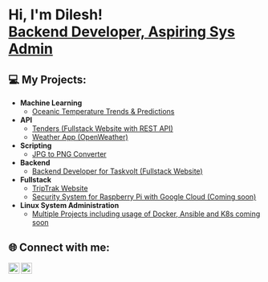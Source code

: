 <h1>Hi, I'm Dilesh! <br/><a href="https://www.dropbox.com/scl/fi/y5rovx01ge291jydwyqjq/Dilesh-Makanjee-CV.pdf?rlkey=a2j4yqsl51cz37rfg4m3hz6ka&st=onrujxdi&dl=0">Backend Developer, Aspiring Sys Admin</a></h1>

<h2>💻 My Projects:</h2>

- <b>Machine Learning</b>
  - <a href="https://github.com/dileshm/Python-Projects/tree/main/OceanDataScience">Oceanic Temperature Trends & Predictions</a>
- <b>API</b>
  - <a href="">Tenders (Fullstack Website with REST API)</a>
  - <a href="https://github.com/dileshm/Python-Projects/tree/main/APIWeatherApp">Weather App (OpenWeather)</a>
- <b>Scripting</b>
  - <a href="https://github.com/dileshm/Python-Projects/tree/main/JPGtoPNGconverter">JPG to PNG Converter</a>
- <b>Backend</b>
  - <a href="">Backend Developer for Taskvolt (Fullstack Website)</a>  
- <b>Fullstack</b>
  - <a href="https://github.com/dileshm/TripTrak">TripTrak Website</a>
  - <a href="https://github.com/dileshm/Python-Projects/tree/main/SecuritySystem">Security System for Raspberry Pi with Google Cloud (Coming soon)</a>
- <b>Linux System Administration</b>
  - <a href="">Multiple Projects including usage of Docker, Ansible and K8s coming soon</a>
  
<h2> 🌐 Connect with me:</h2>

<a href="https://www.linkedin.com/in/dilesh-makanjee/">
  <img align="left" alt="Dilesh Makanjee | LinkedIn" width="22px" src="https://cdn.jsdelivr.net/npm/simple-icons@v3/icons/linkedin.svg" />
</a>
<a href="mailto:dilesh.makanjee@hotmail.com">
  <img align="left" alt="Dilesh Makanjee | Outlook" width="22px" src="https://cdn.jsdelivr.net/npm/simple-icons@v3/icons/microsoftoutlook.svg" />
</a>
<!--
